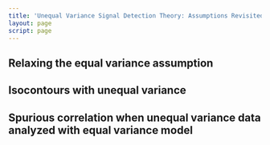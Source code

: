 ```yaml
---
title: 'Unequal Variance Signal Detection Theory: Assumptions Revisited'
layout: page
script: page
---
```


## Relaxing the equal variance assumption

<sdt-example-interactive>
  <detectable-control z-roc></detectable-control>
  <detectable-table numeric interactive summary="stimulusRates accuracy"
    hits="80" misses="20" false-alarms="10" correct-rejections="90"></detectable-table>
  <roc-space z-roc interactive point="all" iso-d="all" iso-c="all"></roc-space>
  <sdt-model interactive unequal threshold distributions bias sensitivity variance color="outcome"></sdt-model>
</sdt-example-interactive>

## Isocontours with unequal variance

<sdt-example-interactive>
  <detectable-control z-roc></detectable-control>
  <sdt-model unequal threshold distributions variance color="outcome"></sdt-model>
  <roc-space z-roc contour="sensitivity" point="none" iso-d="none" iso-c="none"></roc-space>
  <roc-space z-roc contour="bias" point="none" iso-d="none" iso-c="none"></roc-space>
</sdt-example-interactive>

## Spurious correlation when unequal variance data analyzed with equal variance model

<sdt-example-unequal>
  <detectable-control z-roc></detectable-control>
  <sdt-model interactive unequal distributions sensitivity variance color="stimulus"></sdt-model>
  <roc-space z-roc contour="sensitivity" point="rest" iso-d="rest" iso-c="rest"></roc-space>
</sdt-example-unequal>
